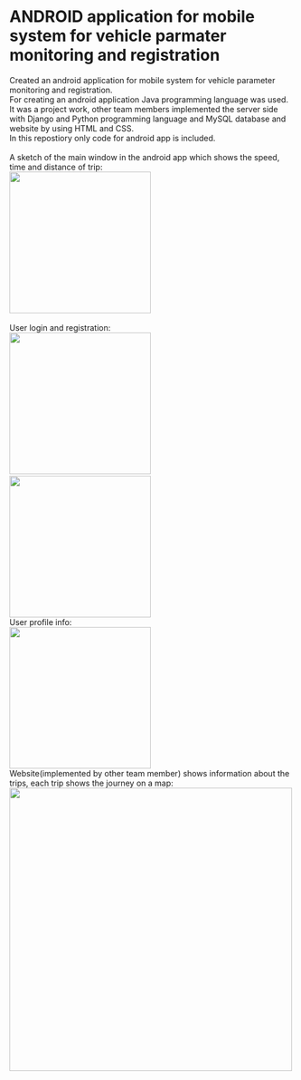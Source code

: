 # ANDROID application for mobile system for vehicle parmater monitoring and registration
Created an android application for mobile system for vehicle parameter monitoring and registration.<br />
For creating an android application Java programming language was used.<br />
It was a project work, other team members implemented the server side with Django and Python programming language and MySQL database and website by using HTML and CSS.<br />
In this repostiory only code for android app is included.<br /><br />
A sketch of the main window in the android app which shows the speed, time and distance of trip:<br />
<img src="https://github.com/user-attachments/assets/2947474b-4bff-4d75-925c-add4f16c18f8" width="250" length="250"><br /><br />
User login and registration:<br />
<img src="https://github.com/user-attachments/assets/28ec1764-c81a-4f42-85c5-33e0edb36a15" width="250" length="250">&emsp;
<img src="https://github.com/user-attachments/assets/30a41016-b425-44a9-8f09-ca08e4d1afa0" width="250" length="250"><br />
User profile info:<br />
<img src="https://github.com/user-attachments/assets/dc495cdc-b111-4e63-8fda-ec2c7f4e1727" width="250" length="250"><br />
Website(implemented by other team member) shows information about the trips, each trip shows the journey on a map:<br />
<img src="https://github.com/user-attachments/assets/51439a39-9964-4229-bbeb-8199ef8e84f6" width="500" length="500"><br />
